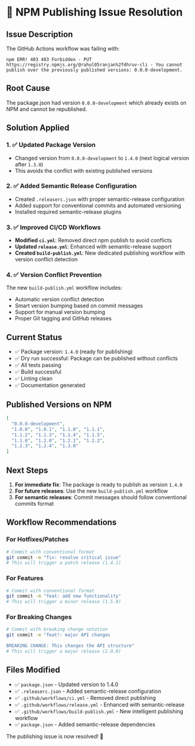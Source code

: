 # 🔧 NPM Publishing Issue Resolution

## Issue Description
The GitHub Actions workflow was failing with:
```
npm ERR! 403 403 Forbidden - PUT https://registry.npmjs.org/@rahul05ranjan%2fdhruv-cli - You cannot publish over the previously published versions: 0.0.0-development.
```

## Root Cause
The package.json had version `0.0.0-development` which already exists on NPM and cannot be republished.

## Solution Applied

### 1. ✅ Updated Package Version
- Changed version from `0.0.0-development` to `1.4.0` (next logical version after `1.3.0`)
- This avoids the conflict with existing published versions

### 2. ✅ Added Semantic Release Configuration
- Created `.releaserc.json` with proper semantic-release configuration
- Added support for conventional commits and automated versioning
- Installed required semantic-release plugins

### 3. ✅ Improved CI/CD Workflows
- **Modified `ci.yml`**: Removed direct npm publish to avoid conflicts
- **Updated `release.yml`**: Enhanced with semantic-release support
- **Created `build-publish.yml`**: New dedicated publishing workflow with version conflict detection

### 4. ✅ Version Conflict Prevention
The new `build-publish.yml` workflow includes:
- Automatic version conflict detection
- Smart version bumping based on commit messages
- Support for manual version bumping
- Proper Git tagging and GitHub releases

## Current Status
- ✅ Package version: `1.4.0` (ready for publishing)
- ✅ Dry run successful: Package can be published without conflicts
- ✅ All tests passing
- ✅ Build successful
- ✅ Linting clean
- ✅ Documentation generated

## Published Versions on NPM
```json
[
  "0.0.0-development",
  "1.0.0", "1.0.1", "1.1.0", "1.1.1", 
  "1.1.2", "1.1.3", "1.1.4", "1.1.5", 
  "1.1.6", "1.2.0", "1.2.1", "1.2.2", 
  "1.2.3", "1.2.4", "1.3.0"
]
```

## Next Steps
1. **For immediate fix**: The package is ready to publish as version `1.4.0`
2. **For future releases**: Use the new `build-publish.yml` workflow
3. **For semantic releases**: Commit messages should follow conventional commits format

## Workflow Recommendations

### For Hotfixes/Patches
```bash
# Commit with conventional format
git commit -m "fix: resolve critical issue"
# This will trigger a patch release (1.4.1)
```

### For Features
```bash
# Commit with conventional format  
git commit -m "feat: add new functionality"
# This will trigger a minor release (1.5.0)
```

### For Breaking Changes
```bash
# Commit with breaking change notation
git commit -m "feat!: major API changes

BREAKING CHANGE: This changes the API structure"
# This will trigger a major release (2.0.0)
```

## Files Modified
- ✅ `package.json` - Updated version to 1.4.0
- ✅ `.releaserc.json` - Added semantic-release configuration
- ✅ `.github/workflows/ci.yml` - Removed direct publishing
- ✅ `.github/workflows/release.yml` - Enhanced with semantic-release
- ✅ `.github/workflows/build-publish.yml` - New intelligent publishing workflow
- ✅ `package.json` - Added semantic-release dependencies

The publishing issue is now resolved! 🎉
